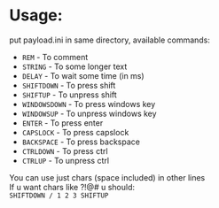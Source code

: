 # Usage:
put payload.ini in same directory, available commands:
* `REM` - To comment
* `STRING` - To some longer text
* `DELAY` - To wait some time (in ms)
* `SHIFTDOWN` - To press shift
* `SHIFTUP` - To unpress shift
* `WINDOWSDOWN` - To press windows key
* `WINDOWSUP` - To unpress windows key
* `ENTER` - To press enter
* `CAPSLOCK` - To press capslock
* `BACKSPACE` - To press backspace
* `CTRLDOWN` - To press ctrl
* `CTRLUP` - To unpress ctrl

You can use just chars (space included) in other lines\
If u want chars like ?!@# u should:\
`SHIFTDOWN
/
1
2
3
SHIFTUP`
